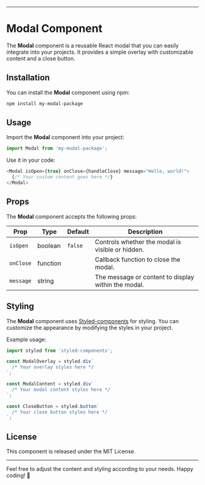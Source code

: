 
---

# Modal Component

The **Modal** component is a reusable React modal that you can easily integrate into your projects. It provides a simple overlay with customizable content and a close button.

## Installation

You can install the **Modal** component using npm:

```bash
npm install my-modal-package
```

## Usage

Import the **Modal** component into your project:

```javascript
import Modal from 'my-modal-package';
```

Use it in your code:

```javascript
<Modal isOpen={true} onClose={handleClose} message="Hello, world!">
  {/* Your custom content goes here */}
</Modal>
```

## Props

The **Modal** component accepts the following props:

| Prop        | Type     | Default | Description                                                                 |
|-------------|----------|---------|-----------------------------------------------------------------------------|
| `isOpen`    | boolean  | `false` | Controls whether the modal is visible or hidden.                            |
| `onClose`   | function |         | Callback function to close the modal.                                      |
| `message`   | string   |         | The message or content to display within the modal.                         |

## Styling

The **Modal** component uses [Styled-components](https://styled-components.com/) for styling. You can customize the appearance by modifying the styles in your project.

Example usage:

```javascript
import styled from 'styled-components';

const ModalOverlay = styled.div`
  /* Your overlay styles here */
`;

const ModalContent = styled.div`
  /* Your modal content styles here */
`;

const CloseButton = styled.button`
  /* Your close button styles here */
`;
```

## License

This component is released under the MIT License.

---

Feel free to adjust the content and styling according to your needs. Happy coding! 🚀